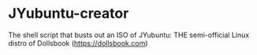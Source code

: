 # JYubuntu-creator
The shell script that busts out an ISO of JYubuntu: THE semi-official Linux distro of Dollsbook (https://dollsbook.com)
